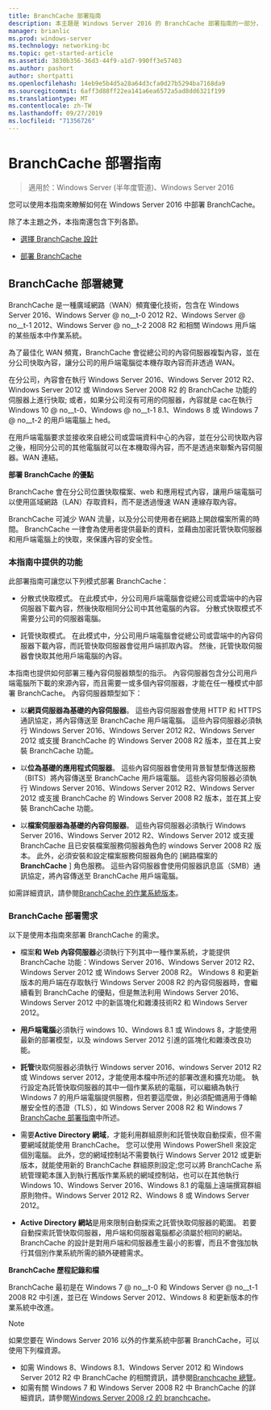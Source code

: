 ```yaml
---
title: BranchCache 部署指南
description: 本主題是 Windows Server 2016 的 BranchCache 部署指南的一部分，示範如何在分散式和託管快取模式中部署 BranchCache，以優化分公司的 WAN 頻寬使用量
manager: brianlic
ms.prod: windows-server
ms.technology: networking-bc
ms.topic: get-started-article
ms.assetid: 3830b356-36d3-44f9-a1d7-990ff3e57403
ms.author: pashort
author: shortpatti
ms.openlocfilehash: 14eb9e5b4d5a28a64d3cfa0d27b5294ba7168da9
ms.sourcegitcommit: 6aff3d88ff22ea141a6ea6572a5ad8dd6321f199
ms.translationtype: MT
ms.contentlocale: zh-TW
ms.lasthandoff: 09/27/2019
ms.locfileid: "71356726"
---
```

# <a name="branchcache-deployment-guide"></a>BranchCache 部署指南

>適用於：Windows Server (半年度管道)、Windows Server 2016

您可以使用本指南來瞭解如何在 Windows Server 2016 中部署 BranchCache。  
  
除了本主題之外，本指南還包含下列各節。  
  
-   [選擇 BranchCache 設計](../../branchcache/plan/Choosing-a-BranchCache-Design.md)  
  
-   [部署 BranchCache](../../branchcache/deploy/Deploy-BranchCache.md)  
  
## <a name="branchcache-deployment-overview"></a>BranchCache 部署總覽

BranchCache 是一種廣域網路（WAN）頻寬優化技術，包含在 Windows Server 2016、Windows Server @ no__t-0 2012 R2、Windows Server @ no__t-1 2012、Windows Server @ no__t-2 2008 R2 和相關 Windows 用戶端的某些版本中作業系統。  
  
為了最佳化 WAN 頻寬，BranchCache 會從總公司的內容伺服器複製內容，並在分公司快取內容，讓分公司的用戶端電腦從本機存取內容而非透過 WAN。  
  
在分公司，內容會在執行 Windows Server 2016、Windows Server 2012 R2、Windows Server 2012 或 Windows Server 2008 R2 的 BranchCache 功能的伺服器上進行快取; 或者，如果分公司沒有可用的伺服器，內容就是 cac在執行 Windows 10 @ no__t-0、Windows @ no__t-1 8.1、Windows 8 或 Windows 7 @ no__t-2 的用戶端電腦上 hed。  
  
在用戶端電腦要求並接收來自總公司或雲端資料中心的內容，並在分公司快取內容之後，相同分公司的其他電腦就可以在本機取得內容，而不是透過來聯繫內容伺服器。WAN 連結。  
  
**部署 BranchCache 的優點**  
  
BranchCache 會在分公司位置快取檔案、web 和應用程式內容，讓用戶端電腦可以使用區域網路（LAN）存取資料，而不是透過慢速 WAN 連線存取內容。  
  
BranchCache 可減少 WAN 流量，以及分公司使用者在網路上開啟檔案所需的時間。  BranchCache 一律會為使用者提供最新的資料，並藉由加密託管快取伺服器和用戶端電腦上的快取，來保護內容的安全性。  
  
### <a name="what-this-guide-provides"></a>本指南中提供的功能  
此部署指南可讓您以下列模式部署 BranchCache：  
  
-   分散式快取模式。 在此模式中，分公司用戶端電腦會從總公司或雲端中的內容伺服器下載內容，然後快取相同分公司中其他電腦的內容。 分散式快取模式不需要分公司的伺服器電腦。  
  
-   託管快取模式。 在此模式中，分公司用戶端電腦會從總公司或雲端中的內容伺服器下載內容，而託管快取伺服器會從用戶端抓取內容。 然後，託管快取伺服器會快取其他用戶端電腦的內容。  
  
本指南也提供如何部署三種內容伺服器類型的指示。 內容伺服器包含分公司用戶端電腦所下載的來源內容，而且需要一或多個內容伺服器，才能在任一種模式中部署 BranchCache。 內容伺服器類型如下：  
  
-   以**網頁伺服器為基礎的內容伺服器**。 這些內容伺服器會使用 HTTP 和 HTTPS 通訊協定，將內容傳送至 BranchCache 用戶端電腦。 這些內容伺服器必須執行 Windows Server 2016、Windows Server 2012 R2、Windows Server 2012 或支援 BranchCache 的 Windows Server 2008 R2 版本，並在其上安裝 BranchCache 功能。  
  
-   以**位為基礎的應用程式伺服器**。 這些內容伺服器會使用背景智慧型傳送服務（BITS）將內容傳送至 BranchCache 用戶端電腦。 這些內容伺服器必須執行 Windows Server 2016、Windows Server 2012 R2、Windows Server 2012 或支援 BranchCache 的 Windows Server 2008 R2 版本，並在其上安裝 BranchCache 功能。  
  
-   以**檔案伺服器為基礎的內容伺服器**。 這些內容伺服器必須執行 Windows Server 2016、Windows Server 2012 R2、Windows Server 2012 或支援 BranchCache 且已安裝檔案服務伺服器角色的 windows Server 2008 R2 版本。 此外，必須安裝和設定檔案服務伺服器角色的 [網路檔案的**BranchCache** ] 角色服務。 這些內容伺服器會使用伺服器訊息區（SMB）通訊協定，將內容傳送至 BranchCache 用戶端電腦。  
  
如需詳細資訊，請參閱[BranchCache 的作業系統版本](https://technet.microsoft.com/windows-server-docs/networking/branchcache/branchcache#a-namebkmkosaoperating-system-versions-for-branchcache)。  
  
### <a name="branchcache-deployment-requirements"></a>BranchCache 部署需求

以下是使用本指南來部署 BranchCache 的需求。  
  
-   檔案**和 Web 內容伺服器**必須執行下列其中一種作業系統，才能提供 BranchCache 功能：Windows Server 2016、Windows Server 2012 R2、Windows Server 2012 或 Windows Server 2008 R2。 Windows 8 和更新版本的用戶端在存取執行 Windows Server 2008 R2 的內容伺服器時，會繼續看到 BranchCache 的優點，但是無法利用 Windows Server 2016、Windows Server 2012 中的新區塊化和雜湊技術R2 和 Windows Server 2012。  
  
-   **用戶端電腦**必須執行 windows 10、Windows 8.1 或 Windows 8，才能使用最新的部署模型，以及 windows Server 2012 引進的區塊化和雜湊改良功能。  
  
-   **託管**快取伺服器必須執行 Windows server 2016、windows Server 2012 R2 或 Windows server 2012，才能使用本檔中所述的部署改進和擴充功能。  執行設定為託管快取伺服器的其中一個作業系統的電腦，可以繼續為執行 Windows 7 的用戶端電腦提供服務，但若要這麼做，則必須配備適用于傳輸層安全性的憑證（TLS），如 Windows Server 2008 R2 和 Windows 7 [BranchCache 部署指南](https://technet.microsoft.com/library/ee649232.aspx)中所述。  
  
-   需要**Active Directory 網域**，才能利用群組原則和託管快取自動探索，但不需要網域就能使用 BranchCache。  您可以使用 Windows PowerShell 來設定個別電腦。 此外，您的網域控制站不需要執行 Windows Server 2012 或更新版本，就能使用新的 BranchCache 群組原則設定;您可以將 BranchCache 系統管理範本匯入到執行舊版作業系統的網域控制站，也可以在其他執行 Windows 10、Windows Server 2016、Windows 8.1 的電腦上遠端撰寫群組原則物件。Windows Server 2012 R2、Windows 8 或 Windows Server 2012。

-   **Active Directory 網站**是用來限制自動探索之託管快取伺服器的範圍。  若要自動探索託管快取伺服器，用戶端和伺服器電腦都必須屬於相同的網站。 BranchCache 的設計是對用戶端和伺服器產生最小的影響，而且不會強加執行其個別作業系統所需的額外硬體需求。  

**BranchCache 歷程記錄和檔**

BranchCache 最初是在 Windows 7 @ no__t-0 和 Windows Server @ no__t-1 2008 R2 中引進，並已在 Windows Server 2012、Windows 8 和更新版本的作業系統中改進。

> [!NOTE]
> 如果您要在 Windows Server 2016 以外的作業系統中部署 BranchCache，可以使用下列檔資源。
> 
> - 如需 Windows 8、Windows 8.1、Windows Server 2012 和 Windows Server 2012 R2 中 BranchCache 的相關資訊，請參閱[Branchcache 總覽](https://technet.microsoft.com/library/hh831696.aspx)。  
> - 如需有關 Windows 7 和 Windows Server 2008 R2 中 BranchCache 的詳細資訊，請參閱[Windows Server 2008 r2 的 branchcache](https://technet.microsoft.com/library/dd996634.aspx)。  
  


